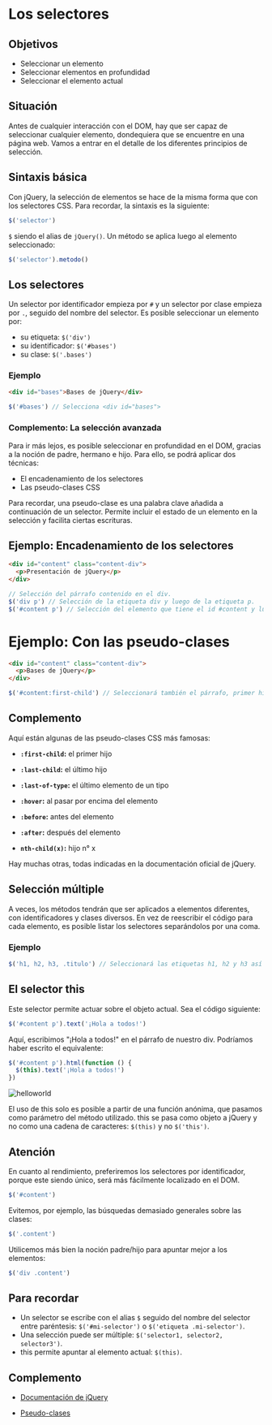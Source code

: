 # Los selectores

## Objetivos

- Seleccionar un elemento
- Seleccionar elementos en profundidad
- Seleccionar el elemento actual

## Situación

Antes de cualquier interacción con el DOM, hay que ser capaz de seleccionar cualquier elemento, dondequiera que se encuentre en una página web. Vamos a entrar en el detalle de los diferentes principios de selección.

## Sintaxis básica

Con jQuery, la selección de elementos se hace de la misma forma que con los selectores CSS. Para recordar, la sintaxis es la siguiente:

```javascript
$('selector')
```

`$` siendo el alias de `jQuery()`. Un método se aplica luego al elemento seleccionado:

```javascript
$('selector').metodo()
```

## Los selectores

Un selector por identificador empieza por `#` y un selector por clase empieza por `.`, seguido del nombre del selector. Es posible seleccionar un elemento por:

- su etiqueta: `$('div')`
- su identificador: `$('#bases')`
- su clase: `$('.bases')`

### Ejemplo

```html
<div id="bases">Bases de jQuery</div>
```

```javascript
$('#bases') // Selecciona <div id="bases">
```

### Complemento: La selección avanzada

Para ir más lejos, es posible seleccionar en profundidad en el DOM, gracias a la noción de padre, hermano e hijo. Para ello, se podrá aplicar dos técnicas:

- El encadenamiento de los selectores
- Las pseudo-clases CSS

Para recordar, una pseudo-clase es una palabra clave añadida a continuación de un selector. Permite incluir el estado de un elemento en la selección y facilita ciertas escrituras.

## Ejemplo: Encadenamiento de los selectores

```html
<div id="content" class="content-div">
  <p>Presentación de jQuery</p>
</div>
```

```javascript
// Selección del párrafo contenido en el div.
$('div p') // Selección de la etiqueta div y luego de la etiqueta p.
$('#content p') // Selección del elemento que tiene el id #content y luego de la etiqueta p.
```

# Ejemplo: Con las pseudo-clases

```html
<div id="content" class="content-div">
  <p>Bases de jQuery</p>
</div>
```

```javascript
$('#content:first-child') // Seleccionará también el párrafo, primer hijo del div #content.
```

## Complemento

Aquí están algunas de las pseudo-clases CSS más famosas:

- **`:first-child`:** el primer hijo

- **`:last-child`:** el último hijo

- **`:last-of-type`:** el último elemento de un tipo

- **`:hover`:** al pasar por encima del elemento

- **`:before`:** antes del elemento

- **`:after`:** después del elemento

- **`nth-child(x)`:** hijo n° x

Hay muchas otras, todas indicadas en la documentación oficial de jQuery.

## Selección múltiple

A veces, los métodos tendrán que ser aplicados a elementos diferentes, con identificadores y clases diversos. En vez de reescribir el código para cada elemento, es posible listar los selectores separándolos por una coma.

### Ejemplo

```javascript
$('h1, h2, h3, .titulo') // Seleccionará las etiquetas h1, h2 y h3 así como los elementos que tienen la clase .titulo
```

## El selector this

Este selector permite actuar sobre el objeto actual. Sea el código siguiente:

```javascript
$('#content p').text('¡Hola a todos!')
```

Aquí, escribimos "¡Hola a todos!" en el párrafo de nuestro div. Podríamos haber escrito el equivalente:

```javascript
$('#content p').html(function () {
  $(this).text('¡Hola a todos!')
})
```

![helloworld](./02-Los-selectores/img/helloworld.jpg)

El uso de this solo es posible a partir de una función anónima, que pasamos como parámetro del método utilizado. this se pasa como objeto a jQuery y no como una cadena de caracteres: `$(this)` y no `$('this')`.

## Atención

En cuanto al rendimiento, preferiremos los selectores por identificador, porque este siendo único, será más fácilmente localizado en el DOM.

```javascript
$('#content')
```

Evitemos, por ejemplo, las búsquedas demasiado generales sobre las clases:

```javascript
$('.content')
```

Utilicemos más bien la noción padre/hijo para apuntar mejor a los elementos:

```javascript
$('div .content')
```

## Para recordar

- Un selector se escribe con el alias `$` seguido del nombre del selector entre paréntesis: `$('#mi-selector')` o `$('etiqueta .mi-selector')`.
- Una selección puede ser múltiple: `$('selector1, selector2, selector3')`.
- this permite apuntar al elemento actual: `$(this)`.

## Complemento

- [Documentación de jQuery](https://api.jquery.com/)

- [Pseudo-clases](https://developer.mozilla.org/fr/docs/Web/CSS/Pseudo-classes)